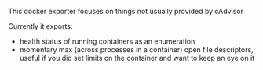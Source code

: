 This docker exporter focuses on things not usually provided by cAdvisor

Currently it exports:
- health status of running containers as an enumeration
- momentary max (across processes in a container) open file descriptors, useful if you did set limits on the container and want to keep an eye on it  